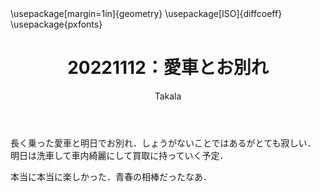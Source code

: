 ﻿---
title: 20221112：愛車とお別れ
yesterday: 20221111
tomorrow: 20221113
days: 51
author: Takala
header-includes:
  - \usepackage[margin=1in]{geometry}
  - \usepackage[ISO]{diffcoeff}
  - \usepackage{pxfonts}
---


長く乗った愛車と明日でお別れ．しょうがないことではあるがとても寂しい．
明日は洗車して車内綺麗にして買取に持っていく予定．

本当に本当に楽しかった．青春の相棒だったなあ．


